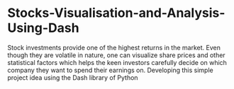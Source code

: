 # Stocks-Visualisation-and-Analysis-Using-Dash
Stock investments provide one of the highest returns in the market. Even though they are
volatile in nature, one can visualize share prices and other statistical factors which helps
the keen investors carefully decide on which company they want to spend their earnings
on.
Developing this simple project idea using the Dash library of Python
